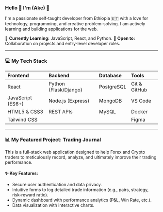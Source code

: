 ### Hello 👋 I'm  (Ake) 🚀

I'm a passionate self-taught developer from Ethiopia 🇪🇹 with a love for technology, programming, and creative problem-solving. I am actively learning and building applications for the web.

🌱 **Currently Learning:** JavaScript, React, and Python.
💼 **Open to:** Collaboration on projects and entry-level developer roles.

---

### 💻 My Tech Stack

| Frontend | Backend | Database | Tools |
| :--- | :--- | :--- | :--- |
| React | Python (Flask/Django) | PostgreSQL | Git & GitHub |
| JavaScript (ES6+) | Node.js (Express) | MongoDB | VS Code |
| HTML5 & CSS3 | REST APIs | MySQL | Docker |
| Tailwind CSS | | | Figma |

---

### 📊 My Featured Project: Trading Journal

This is a full-stack web application designed to help Forex and Crypto traders to meticulously record, analyze, and ultimately improve their trading performance.

#### ✨ Key Features:
-   Secure user authentication and data privacy.
-   Intuitive forms to log detailed trade information (e.g., pairs, strategy, risk-reward ratio).
-   Dynamic dashboard with performance analytics (P&L, Win Rate, etc.).
-   Data visualization with interactive charts.



